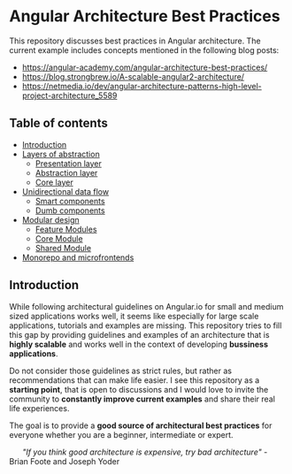# Angular Architecture Best Practices

This repository discusses best practices in Angular architecture. The current example includes concepts mentioned in the following blog posts:
- https://angular-academy.com/angular-architecture-best-practices/
- https://blog.strongbrew.io/A-scalable-angular2-architecture/
- https://netmedia.io/dev/angular-architecture-patterns-high-level-project-architecture_5589

## Table of contents
- [Introduction](#heading)
- [Layers of abstraction](#heading-1)
    - [Presentation layer](#sub-heading-1)
    - [Abstraction layer](#sub-heading-1)
    - [Core layer](#sub-heading-1)
- [Unidirectional data flow](#heading-2)
  - [Smart components](#sub-heading-1)
  - [Dumb components](#sub-heading-1)
- [Modular design](#heading-2)
  - [Feature Modules](#sub-heading-1)
  - [Core Module](#sub-heading-1)
  - [Shared Module](#sub-heading-1)
- [Monorepo and microfrontends](#heading-2)

## Introduction
While following architectural guidelines on Angular.io for small and medium sized applications works well, it seems like especially for large scale applications, tutorials and examples are missing. This repository tries to fill this gap by providing guidelines and examples of an architecture that is **highly scalable** and works well in the context of developing **bussiness applications**.

Do not consider those guidelines as strict rules, but rather as recommendations that can make life easier. I see this repository as a **starting point**, that is open to discussions and I would love to invite the community to **constantly improve current examples** and share their real life experiences.

The goal is to provide a **good source of architectural best practices** for everyone whether you are a beginner, intermediate or expert.

&nbsp;&nbsp;&nbsp;&nbsp;&nbsp;&nbsp;*"If you think good architecture is expensive, try bad architecture"* - Brian Foote and Joseph Yoder
